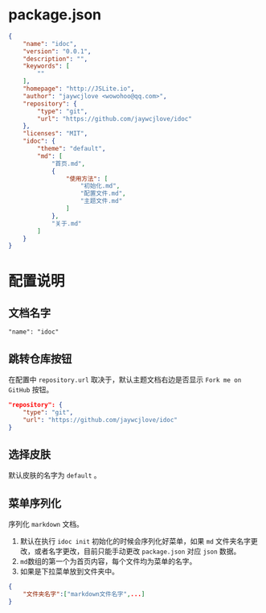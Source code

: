 # package.json

```json
{
    "name": "idoc",
    "version": "0.0.1",
    "description": "",
    "keywords": [
        ""
    ],
    "homepage": "http://JSLite.io",
    "author": "jaywcjlove <wowohoo@qq.com>",
    "repository": {
        "type": "git",
        "url": "https://github.com/jaywcjlove/idoc"
    },
    "licenses": "MIT",
    "idoc": {
        "theme": "default",
        "md": [
            "首页.md",
            {
                "使用方法": [
                    "初始化.md",
                    "配置文件.md",
                    "主题文件.md"
                ]
            },
            "关于.md"
        ]
    }
}
```

# 配置说明

## 文档名字

```
"name": "idoc"
```

## 跳转仓库按钮

在配置中 `repository.url` 取决于，默认主题文档右边是否显示 `Fork me on GitHub` 按钮。

```json
"repository": {
    "type": "git",
    "url": "https://github.com/jaywcjlove/idoc"
}
```

## 选择皮肤

默认皮肤的名字为 `default` 。

## 菜单序列化

序列化 `markdown` 文档。

1. 默认在执行 `idoc init` 初始化的时候会序列化好菜单，如果 `md` 文件夹名字更改，或者名字更改，目前只能手动更改 `package.json` 对应 `json` 数据。
2. `md`数组的第一个为首页内容，每个文件均为菜单的名字。
3. 如果是下拉菜单放到文件夹中。

```json
{
    "文件夹名字":["markdown文件名字",...]
}
```
